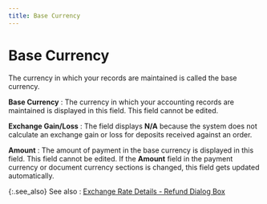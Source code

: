 ```yaml
---
title: Base Currency
---
```


# Base Currency


The currency in which your records are maintained is called the base  currency.


**Base Currency**
: The currency in which your accounting records are  maintained is displayed in this field. This field cannot be edited.


**Exchange Gain/Loss**
: The field displays **N/A**  because the system does not calculate an exchange gain or loss for deposits  received against an order.


**Amount**
: The amount of payment in the base currency is displayed  in this field. This field cannot be edited. If the **Amount**  field in the payment currency or document currency sections is changed,  this field gets updated automatically.


{:.see_also}
See also
: [Exchange  Rate Details - Refund Dialog Box]({{site.sp_baseurl}}/misc/exchange_rate_information_refund_dialog_box.html)
